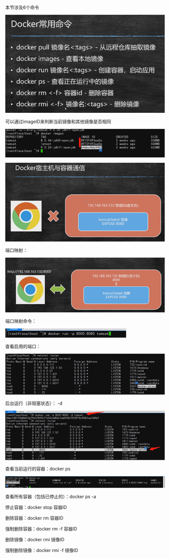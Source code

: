 本节涉及6个命令

![image-20201222065812067](04-docker快速部署.assets/image-20201222065812067.png)

可以通过imageID来判断当前镜像和其他镜像是否相同

![image-20201222072505941](04-docker快速部署.assets/image-20201222072505941.png)

![image-20201222072637776](04-docker快速部署.assets/image-20201222072637776.png)

端口映射：

![image-20201222072833463](04-docker快速部署.assets/image-20201222072833463.png)

端口映射命令：

![image-20201222073020259](04-docker快速部署.assets/image-20201222073020259.png)

查看启用的端口：

![image-20201222073128096](04-docker快速部署.assets/image-20201222073128096.png)

后台运行（非阻塞状态）： -d

![image-20201222073334679](04-docker快速部署.assets/image-20201222073334679.png)

查看当前运行的容器：docker  ps

![image-20201222073441615](04-docker快速部署.assets/image-20201222073441615.png)

查看所有容器（包括已停止的）：docker ps -a

停止容器：docker stop 容器ID

删除容器：docker rm 容器ID

强制删除容器：docker rm -f 容器ID

删除镜像：docker rmi 镜像ID

强制删除镜像：docker rmi -f 镜像ID



